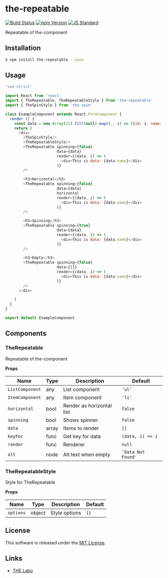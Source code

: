 the-repeatable
==========

<!---
This file is generated by ape-tmpl. Do not update manually.
--->

<!-- Badge Start -->
<a name="badges"></a>

[![Build Status][bd_travis_shield_url]][bd_travis_url]
[![npm Version][bd_npm_shield_url]][bd_npm_url]
[![JS Standard][bd_standard_shield_url]][bd_standard_url]

[bd_repo_url]: https://github.com/the-labo/the-repeatable
[bd_travis_url]: http://travis-ci.org/the-labo/the-repeatable
[bd_travis_shield_url]: http://img.shields.io/travis/the-labo/the-repeatable.svg?style=flat
[bd_travis_com_url]: http://travis-ci.com/the-labo/the-repeatable
[bd_travis_com_shield_url]: https://api.travis-ci.com/the-labo/the-repeatable.svg?token=
[bd_license_url]: https://github.com/the-labo/the-repeatable/blob/master/LICENSE
[bd_codeclimate_url]: http://codeclimate.com/github/the-labo/the-repeatable
[bd_codeclimate_shield_url]: http://img.shields.io/codeclimate/github/the-labo/the-repeatable.svg?style=flat
[bd_codeclimate_coverage_shield_url]: http://img.shields.io/codeclimate/coverage/github/the-labo/the-repeatable.svg?style=flat
[bd_gemnasium_url]: https://gemnasium.com/the-labo/the-repeatable
[bd_gemnasium_shield_url]: https://gemnasium.com/the-labo/the-repeatable.svg
[bd_npm_url]: http://www.npmjs.org/package/the-repeatable
[bd_npm_shield_url]: http://img.shields.io/npm/v/the-repeatable.svg?style=flat
[bd_standard_url]: http://standardjs.com/
[bd_standard_shield_url]: https://img.shields.io/badge/code%20style-standard-brightgreen.svg

<!-- Badge End -->


<!-- Description Start -->
<a name="description"></a>

Repeatable of the-component

<!-- Description End -->


<!-- Overview Start -->
<a name="overview"></a>



<!-- Overview End -->


<!-- Sections Start -->
<a name="sections"></a>

<!-- Section from "doc/guides/01.Installation.md.hbs" Start -->

<a name="section-doc-guides-01-installation-md"></a>

Installation
-----

```bash
$ npm install the-repeatable --save
```


<!-- Section from "doc/guides/01.Installation.md.hbs" End -->

<!-- Section from "doc/guides/02.Usage.md.hbs" Start -->

<a name="section-doc-guides-02-usage-md"></a>

Usage
---------

```javascript
'use strict'

import React from 'react'
import { TheRepeatable, TheRepeatableStyle } from 'the-repeatable'
import { TheSpinStyle } from 'the-spin'

class ExampleComponent extends React.PureComponent {
  render () {
    const data = new Array(25).fill(null).map((_, i) => ({id: i, name: `data-${i}`}))
    return (
      <div>
        <TheSpinStyle/>
        <TheRepeatableStyle/>
        <TheRepeatable spinning={false}
                       data={data}
                       render={(data, i) => (
                         <div>This is data: {data.name}</div>
                       )}
        />

        <h3>Horizontal</h3>
        <TheRepeatable spinning={false}
                       data={data}
                       horizontal
                       render={(data, i) => (
                         <div>This is data: {data.name}</div>
                       )}
        />

        <h3>Spinning</h3>
        <TheRepeatable spinning={true}
                       data={data}
                       render={(data, i) => (
                         <div>This is data: {data.name}</div>
                       )}
        />

        <h3>Empty</h3>
        <TheRepeatable spinning={false}
                       data={[]}
                       render={(data, i) => (
                         <div>This is data: {data.name}</div>
                       )}
        />
      </div>

    )
  }
}

export default ExampleComponent

```


<!-- Section from "doc/guides/02.Usage.md.hbs" End -->

<!-- Section from "doc/guides/03.Components.md.hbs" Start -->

<a name="section-doc-guides-03-components-md"></a>

Components
-----------

### TheRepeatable

Repeatable of the-component

**Props**

| Name | Type | Description | Default |
| --- | --- | ---- | ---- |
| `ListComponent` | any  | List component | `'ul'` |
| `ItemComponent` | any  | Item component | `'li'` |
| `horizontal` | bool  | Render as horizontal list | `false` |
| `spinning` | bool  | Shows spinner | `false` |
| `data` | array  | Items to render | `[]` |
| `keyFor` | func  | Get key for data | `(data, i) => i` |
| `render` | func  | Renderer | `null` |
| `alt` | node  | Alt text when empty | `'Data Not Found'` |

### TheRepeatableStyle

Style for TheRepeatable

**Props**

| Name | Type | Description | Default |
| --- | --- | ---- | ---- |
| `options` | object  | Style options | `{}` |



<!-- Section from "doc/guides/03.Components.md.hbs" End -->


<!-- Sections Start -->


<!-- LICENSE Start -->
<a name="license"></a>

License
-------
This software is released under the [MIT License](https://github.com/the-labo/the-repeatable/blob/master/LICENSE).

<!-- LICENSE End -->


<!-- Links Start -->
<a name="links"></a>

Links
------

+ [THE Labo][t_h_e_labo_url]

[t_h_e_labo_url]: https://github.com/the-labo

<!-- Links End -->
